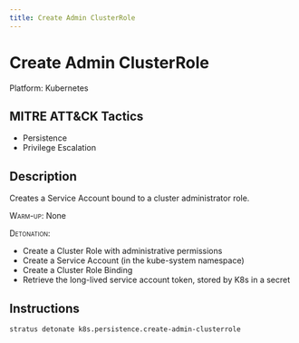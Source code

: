 ```yaml
---
title: Create Admin ClusterRole
---
```


# Create Admin ClusterRole




Platform: Kubernetes

## MITRE ATT&CK Tactics


- Persistence
- Privilege Escalation

## Description


Creates a Service Account bound to a cluster administrator role.

<span style="font-variant: small-caps;">Warm-up</span>: None

<span style="font-variant: small-caps;">Detonation</span>: 

- Create a Cluster Role with administrative permissions
- Create a Service Account (in the kube-system namespace)
- Create a Cluster Role Binding
- Retrieve the long-lived service account token, stored by K8s in a secret


## Instructions

```bash title="Detonate with Stratus Red Team"
stratus detonate k8s.persistence.create-admin-clusterrole
```

